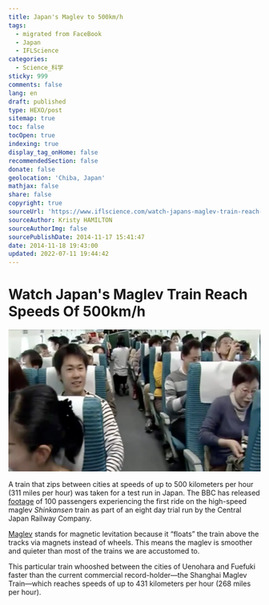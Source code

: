 ```yaml
---
title: Japan's Maglev to 500km/h
tags:
  - migrated from FaceBook
  - Japan
  - IFLScience
categories:
  - Science_科学
sticky: 999
comments: false
lang: en
draft: published
type: HEXO/post
sitemap: true
toc: false
tocOpen: true
indexing: true
display_tag_onHome: false
recommendedSection: false
donate: false
geolocation: 'Chiba, Japan'
mathjax: false
share: false
copyright: true
sourceUrl: 'https://www.iflscience.com/watch-japans-maglev-train-reach-speeds-500kmh-26331'
sourceAuthor: Kristy HAMILTON
sourceAuthorImg: false
sourcePublishDate: 2014-11-17 15:41:47
date: 2014-11-18 19:43:00
updated: 2022-07-11 19:44:42
---
```

# Watch Japan's Maglev Train Reach Speeds Of 500km/h
![Screen capture from BBC footage](./Japans-Maglev-to-500kmh/1464360279-21-watch-japan-s-maglev-train-reach-speeds-of-500km-h-l.webp)

A train that zips between cities at speeds of up to 500 kilometers per hour (311 miles per hour) was taken for a test run in Japan. The BBC has released [footage](https://www.youtube.com/watch?v=2MsjvsAX-Og#t=69) of 100 passengers experiencing the first ride on the high-speed maglev *Shinkansen* train as part of an eight day trial run by the Central Japan Railway Company.

[Maglev](http://www.sciencealert.com/watch-japan-s-built-a-maglev-passenger-train-that-travels-500-km-hour) stands for magnetic levitation because it “floats” the train above the tracks via magnets instead of wheels. This means the maglev is smoother and quieter than most of the trains we are accustomed to. 

This particular train whooshed between the cities of Uenohara and Fuefuki faster than the current commercial record-holder—the Shanghai Maglev Train—which reaches speeds of up to 431 kilometers per hour (268 miles per hour).